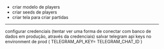 - criar modelo de players
- criar seeds de players
- criar tela para criar partidas

---
configurar credenciais (tentar ver uma forma de conectar com banco de dados em produção, através da credenciais)
salvar telegram api keys no environment de prod ( TELEGRAM_API_KEY= TELEGRAM_CHAT_ID )
